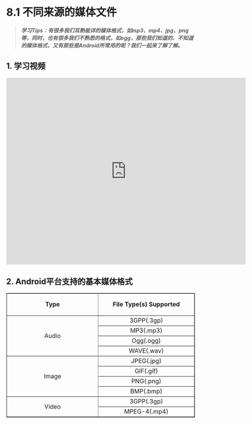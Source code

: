 # 8.1 不同来源的媒体文件

>##### 学习Tips：有很多我们耳熟能详的媒体格式，如mp3、mp4、jpg、png等，同时，也有很多我们不熟悉的格式，如ogg，那些我们知道的、不知道的媒体格式，又有那些是Android所常用的呢？我们一起来了解了解。

## 1. 学习视频

<iframe frameborder="0" width="640" height="498" src="https://v.qq.com/iframe/player.html?vid=u0199mu1z8s&tiny=0&auto=0" allowfullscreen></iframe>

## 2. Android平台支持的基本媒体格式

<table border='1'cellspacing="0" cellpadding="0" width="627">
  <tbody>
    <tr>
      <td width="292" valign="middle" align="center">
        <strong>Type</strong>
      </td>
      <td width="292" valign="middle" align="center">
        <p><strong>File Type(s) Supported</strong></p>
      </td>
    </tr>
    <tr>
      <td width="292" valign="middle" rowspan="4" colspan="1" align="center">Audio</td>
      <td width="292" valign="middle" align="center">3GPP(.3gp)</td>
    </tr>
    <tr>
      <td width="292" valign="middle" align="center">MP3(.mp3)</td>
    </tr>
    <tr>
      <td width="292" valign="middle" align="center">Ogg(.ogg)</td>
    </tr>
    <tr>
      <td width="292" valign="middle" align="center">WAVE(.wav)</td>
    </tr>
    <tr>
      <td width="292" valign="middle" rowspan="4" colspan="1" align="center">Image</td>
      <td width="292" valign="middle" align="center">JPEG(.jpg)</td>
    </tr>
    <tr>
      <td width="292" valign="middle" align="center">GIF(.gif)</td>
    </tr>
    <tr>
      <td width="292" valign="middle" align="center">PNG(.png)</td>
    </tr>
    <tr>
      <td width="292" valign="middle" align="center">BMP(.bmp)</td>
    </tr>
    <tr>
      <td width="292" valign="middle" rowspan="2" colspan="1" align="center">Video</td>
      <td width="292" valign="middle" align="center">3GPP(.3gp)</td>
    </tr>
    <tr>
      <td valign="middle" colspan="1" rowspan="1" align="center">MPEG-4(.mp4)</td>
    </tr>
  </tbody>
</table>